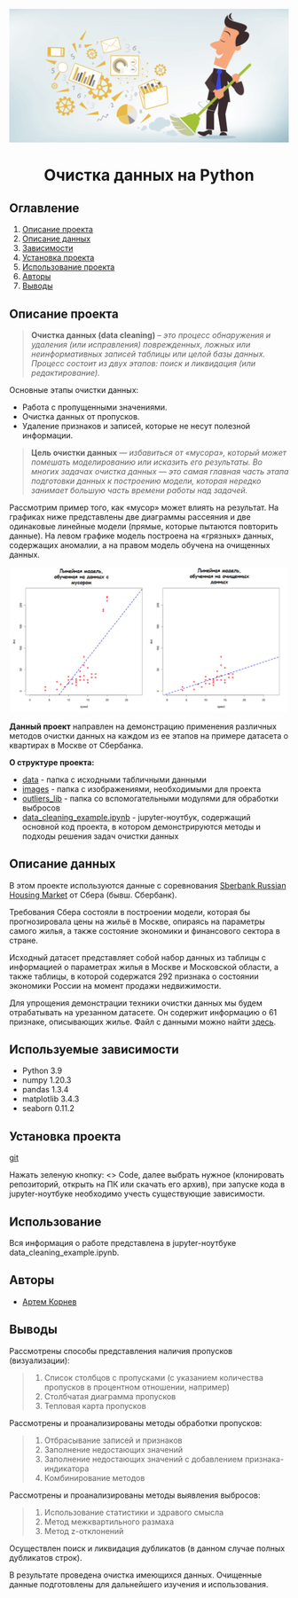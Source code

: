 
![](./images/data_cleaning.png)
# <center> Очистка данных на Python </center>
## Оглавление
1. [Описание проекта](#Описание-проекта)
2. [Описание данных](#Описание-данных)
3. [Зависимости](#Зависимости)
4. [Установка проекта](#Установка-проекта)
5. [Использование проекта](#Использование-проекта)
6. [Авторы](#Авторы)
7. [Выводы](#Выводы)

## Описание проекта

> **Очистка данных (data cleaning)** – *это процесс обнаружения и удаления (или исправления) поврежденных, ложных или неинформативных записей таблицы или целой базы данных. Процесс состоит из двух этапов: поиск и ликвидация (или редактирование).*

Основные этапы очистки данных:
* Работа с пропущенными значениями.
* Очистка данных от пропусков.
* Удаление признаков и записей, которые не несут полезной информации.

> **Цель очистки данных** *— избавиться от «мусора», который может помешать моделированию или исказить его результаты. Во многих задачах очистка данных — это самая главная часть этапа подготовки данных к построению модели, которая нередко занимает большую часть времени работы над задачей.*


Рассмотрим пример того, как «мусор» может влиять на результат. На графиках ниже представлены две диаграммы рассеяния и две одинаковые линейные модели (прямые, которые пытаются повторить данные). На левом графике модель построена на «грязных» данных, содержащих аномалии, а на правом модель обучена на очищенных данных.

![](./images/example_outliers.png)

**Данный проект** направлен на демонстрацию применения различных методов очистки данных на каждом из ее этапов на примере датасета о квартирах в Москве от Сбербанка.

**О структуре проекта:**
* [data](./data) - папка с исходными табличными данными
* [images](./images) - папка с изображениями, необходимыми для проекта
* [outliers_lib](./outliers_lib) - папка со вспомогательными модулями для обработки выбросов
* [data_cleaning_example.ipynb](./data_cleaning_example.ipynb) - jupyter-ноутбук, содержащий основной код проекта, в котором демонстрируются методы и подходы решения задач очистки данных


## Описание данных
В этом проекте используются данные с соревнования [Sberbank Russian Housing Market](https://www.kaggle.com/c/sberbank-russian-housing-market/data) от Сбера (бывш. Сбербанк).

Требования Сбера состояли в построении модели, которая бы прогнозировала цены на жильё в Москве, опираясь на параметры самого жилья, а также состояние экономики и финансового сектора в стране.

Исходный датасет представляет собой набор данных из таблицы с информацией о параметрах жилья в Москве и Московской области, а также таблицы, в которой содержатся 292 признака о состоянии экономики России на момент продажи недвижимости.

Для упрощения демонстрации техники очистки данных мы будем отрабатывать на урезанном датасете. Он содержит информацию о 61 признаке, описывающих жилье. Файл с данными можно найти [здесь](./data/sber_data.csv).

## Используемые зависимости
* Python 3.9
* numpy 1.20.3
* pandas 1.3.4
* matplotlib 3.4.3
* seaborn 0.11.2

## Установка проекта
[git](https://github.com/ArtemKornev0/DataCleaning.git)

Нажать зеленую кнопку: <> Code, далее выбрать нужное (клонировать репозиторий, открыть на ПК или скачать его архив), при запуске кода в jupyter-ноутбуке необходимо учесть существующие зависимости.

## Использование
Вся информация о работе представлена в jupyter-ноутбуке data_cleaning_example.ipynb.

## Авторы

* [Артем Корнев](https://t.me/@Artem1975)

## Выводы

Рассмотрены способы представления наличия пропусков (визуализации):

> 1. Список столбцов с пропусками (с указанием количества пропусков в процентном отношении, например)
> 2. Столбчатая диаграмма пропусков
> 3. Тепловая карта пропусков

Рассмотрены и проанализированы методы обработки пропусков:

> 1. Отбрасывание записей и признаков
> 2. Заполнение недостающих значений
> 3. Заполнение недостающих значений с добавлением признака-индикатора
> 4. Комбинирование методов

Рассмотрены и проанализированы методы выявления выбросов:

> 1. Использование статистики и здравого смысла
> 2. Метод межквартильного размаха
> 3. Метод z-отклонений

Осуществлен поиск и ликвидация дубликатов (в данном случае полных дубликатов строк).

В результате проведена очистка имеющихся данных. Очищенные данные подготовлены для дальнейшего изучения и использования.
